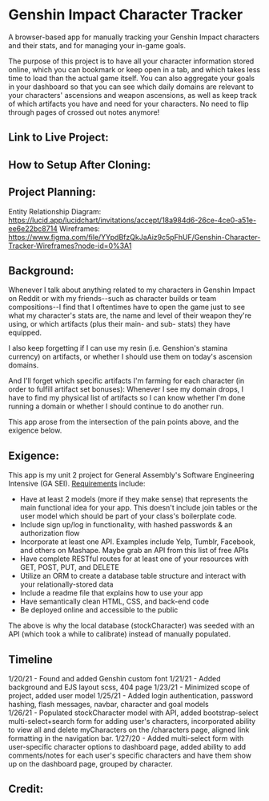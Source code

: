# Genshin Impact Character Tracker
A browser-based app for manually tracking your Genshin Impact characters and their stats, and for managing your in-game goals.

The purpose of this project is to have all your character information stored online, which you can bookmark or keep open in a tab, and which takes less time to load than the actual game itself. You can also aggregate your goals in your dashboard so that you can see which daily domains are relevant to your characters' ascensions and weapon ascensions, as well as keep track of which artifacts you have and need for your characters. No need to flip through pages of crossed out notes anymore! 

## Link to Live Project:

## How to Setup After Cloning:

## Project Planning:
Entity Relationship Diagram: https://lucid.app/lucidchart/invitations/accept/18a984d6-26ce-4ce0-a51e-ee6e22bc8714
Wireframes: https://www.figma.com/file/YYpdBfzQkJaAiz9c5pFhUF/Genshin-Character-Tracker-Wireframes?node-id=0%3A1

## Background:
Whenever I talk about anything related to my characters in Genshin Impact on Reddit or with my friends--such as character builds or team compositions--I find that I oftentimes have to open the game just to see what my character's stats are, the name and level of their weapon they're using, or which artifacts (plus their main- and sub- stats) they have equipped. 

I also keep forgetting if I can use my resin (i.e. Genshion's stamina currency) on artifacts, or whether I should use them on today's ascension domains. 

And I'll forget which specific artifacts I'm farming for each character (in order to fulfill artifact set bonuses): Whenever I see my domain drops, I have to find my physical list of artifacts so I can know whether I'm done running a domain or whether I should continue to do another run.

This app arose from the intersection of the pain points above, and the exigence below. 

## Exigence: 
This app is my unit 2 project for General Assembly's Software Engineering Intensive (GA SEI). [Requirements](https://github.com/patricia-pan/project2_ideas) include:
- Have at least 2 models (more if they make sense) that represents the main functional idea for your app. This doesn't include join tables or the user model which should be part of your class's boilerplate code.
- Include sign up/log in functionality, with hashed passwords & an authorization flow
- Incorporate at least one API. Examples include Yelp, Tumblr, Facebook, and others on Mashape. Maybe grab an API from this list of free APIs
- Have complete RESTful routes for at least one of your resources with GET, POST, PUT, and DELETE
- Utilize an ORM to create a database table structure and interact with your relationally-stored data
- Include a readme file that explains how to use your app
- Have semantically clean HTML, CSS, and back-end code
- Be deployed online and accessible to the public

The above is why the local database (stockCharacter) was seeded with an API (which took a while to calibrate) instead of manually populated.

## Timeline
1/20/21 - Found and added Genshin custom font
1/21/21 - Added background and EJS layout scss, 404 page
1/23/21 - Minimized scope of project, added user model
1/25/21 - Added login authentication, password hashing, flash messages, navbar, character and goal models  
1/26/21 - Populated stockCharacter model with API, added bootstrap-select multi-select+search form for adding user's characters, incorporated ability to view all and delete myCharacters on the /characters page, aligned link formatting in the navigation bar.
1/27/20 - Added multi-select form with user-specific character options to dashboard page, added ability to add comments/notes for each user's specific characters and have them show up on the dashboard page, grouped by character.

## Credit:

